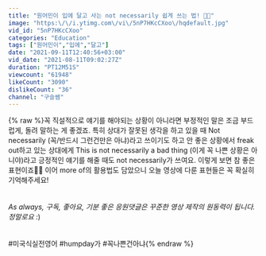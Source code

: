 ```yaml
---
title: "원어민이 입에 달고 사는 not necessarily 쉽게 쓰는 법! 👀💜"
image: "https:\/\/i.ytimg.com\/vi\/5nP7HKcCXoo\/hqdefault.jpg"
vid_id: "5nP7HKcCXoo"
categories: "Education"
tags: ["원어민이","입에","달고"]
date: "2021-09-11T12:40:56+03:00"
vid_date: "2021-08-11T09:02:27Z"
duration: "PT12M51S"
viewcount: "61948"
likeCount: "3090"
dislikeCount: "36"
channel: "구슬쌤"
---
```

{% raw %}꼭 직설적으로 얘기를 해야되는 상황이 아니라면 부정적인 말은 조금 부드럽게, 돌려 말하는 게 좋겠죠. 특히 상대가 잘못된 생각을 하고 있을 때 Not necessarily (꼭/반드시 그런건만은 아냐)라고 쓰이기도 하고 안 좋은 상황에서 freak out하고 있는 상대에게 This is not necessarily a bad thing (이게 꼭 나쁜 상황은 아니야)라고 긍정적인 얘기를 해줄 때도 not necessarily가 쓰여요. 이렇게 보면 참 좋은 표현이죠👀💜 이어 more of의 활용법도 담았으니 오늘 영상에 다룬 표현들은 꼭 확실히 기억해주세요!<br /><br /><br />*As always, 구독, 좋아요, 기분 좋은 응원댓글은 꾸준한 영상 제작의 원동력이 됩니다. 정말로요 :*)<br /><br /><br />#미국식실전영어 #humpday가 #꼭나쁜건아냐{% endraw %}
